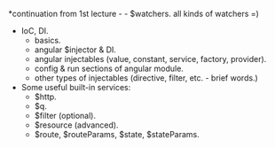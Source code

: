 *continuation from 1st lecture - 
    - $watchers. all kinds of watchers =)
* IoC, DI.
    - basics.
    - angular $injector & DI.
    - angular injectables (value, constant, service, factory, provider).
    - config & run sections of angular module.
    - other types of injectables (directive, filter, etc. - brief words.)
* Some useful built-in services:
    - $http.
    - $q.
    - $filter (optional).
    - $resource (advanced).
    - $route, $routeParams, $state, $stateParams.